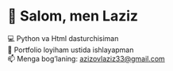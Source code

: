 # 👋 Salom, men Laziz

💻 Python va Html dasturchisiman  
🚀 Portfolio loyiham ustida ishlayapman  
📫 Menga bog‘laning: azizovlaziz33@gmail.com
